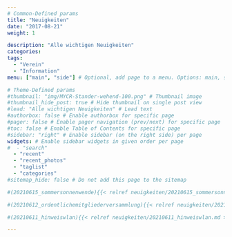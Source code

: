 ```yaml
---
# Common-Defined params
title: "Neuigkeiten"
date: "2017-08-21"
weight: 1

description: "Alle wichtigen Neuigkeiten"
categories:
tags:
  - "Verein"
  - "Information"
menu: ["main", "side"] # Optional, add page to a menu. Options: main, side, footer

# Theme-Defined params
#thumbnail: "img/MYCR-Stander-wehend-100.png" # Thumbnail image
#thumbnail_hide_post: true # Hide thumbnail on single post view
#lead: "Alle wichtigen Neuigkeiten" # Lead text
#authorbox: false # Enable authorbox for specific page
#pager: false # Enable pager navigation (prev/next) for specific page
#toc: false # Enable Table of Contents for specific page
#sidebar: "right" # Enable sidebar (on the right side) per page
widgets: # Enable sidebar widgets in given order per page
#  - "search"
  - "recent"
  - "recent_photos"
  - "taglist"
  - "categories"
#sitemap_hide: false # Do not add this page to the sitemap

#(20210615_sommersonnenwende){{< relref neuigkeiten/20210615_sommersonnenwende.md >}}

#(20210612_ordentlichemitgliederversammlung){{< relref neuigkeiten/20210612_ordentlichemitgliederversammlung.md >}}

#(20210611_hinweiswlan){{< relref neuigkeiten/20210611_hinweiswlan.md >}}

---
```


